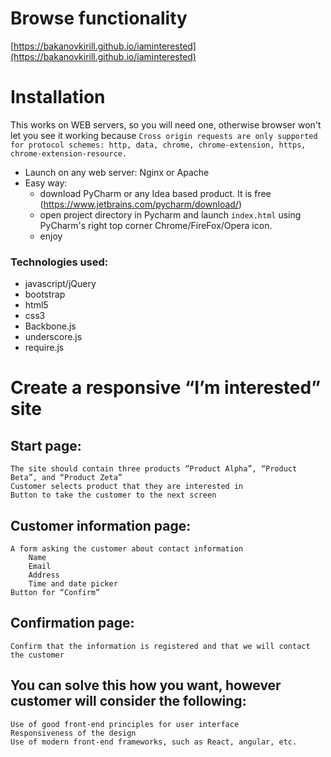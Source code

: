 # Browse functionality

[https://bakanovkirill.github.io/iaminterested](https://bakanovkirill.github.io/iaminterested)

# Installation
This works on WEB servers, so you will need one, otherwise browser won't let you see it working because `Cross origin requests are only supported for protocol schemes: http, data, chrome, chrome-extension, https, chrome-extension-resource.`

- Launch on any web server: Nginx or Apache
- Easy way: 
    - download PyCharm or any Idea based product. It is free (https://www.jetbrains.com/pycharm/download/)
    - open project directory in Pycharm and launch `index.html` using PyCharm's right top corner Chrome/FireFox/Opera icon.
    - enjoy


### Technologies used:
- javascript/jQuery
- bootstrap
- html5
- css3
- Backbone.js
- underscore.js
- require.js


# Create a responsive “I’m interested” site



## Start page:

    The site should contain three products “Product Alpha”, “Product Beta”, and “Product Zeta”
    Customer selects product that they are interested in
    Button to take the customer to the next screen



## Customer information page:

    A form asking the customer about contact information
        Name
        Email
        Address
        Time and date picker
    Button for “Confirm”

## Confirmation page:

    Confirm that the information is registered and that we will contact the customer

## You can solve this how you want, however customer will consider the following:

    Use of good front-end principles for user interface
    Responsiveness of the design
    Use of modern front-end frameworks, such as React, angular, etc.
